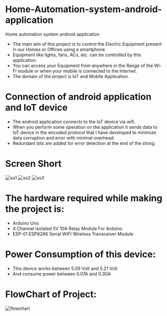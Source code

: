 
# Home-Automation-system-android-application

Home automation system android application
- The main aim of this project is to control the Electric Equipment present in our Homes or Offices using a smartphone.
- Equipment like lights, fans, ACs, etc. can be controlled by this application.
- You can access your Equipment from anywhere in the Range of the Wi-Fi module or when your mobile is connected to the Internet.
- The domain of the project is IoT and Mobile Application.

# Connection of android application and IoT device
- The android application connects to the IoT device via wifi.
- When you perform some operation on the application it sends data to IoT device in the encoded protocol that I have developed to minimize data corruption and error with minimal overhead.
- Redundant bits are added for error detection at the end of the string.



# Screen Short
![ss1](https://user-images.githubusercontent.com/65846613/126746707-7badc8cd-d419-4e60-84c4-22765b52ea6d.png)
![ss2](https://user-images.githubusercontent.com/65846613/126746750-0f29f091-32fd-4df6-86fb-fd978c02ace0.png)
![ss3](https://user-images.githubusercontent.com/65846613/126746807-1c5443a8-73db-429e-b08a-e998487b21b7.png)




# The hardware required while making the project is:
- Arduino Uno
- 4 Channel Isolated 5V 10A Relay Module For Arduino
- ESP-01 ESP8266 Serial WIFI Wireless Transceiver Module

# Power Consumption of this device:
- This device works between 5.09 Volt and 5.21 Volt
- And consume power between 0.07A and 0.30A

# FlowChart of Project:
![flowchart](https://user-images.githubusercontent.com/65846613/124241184-27a9f280-db39-11eb-8ab0-4c99ec695eba.png)
